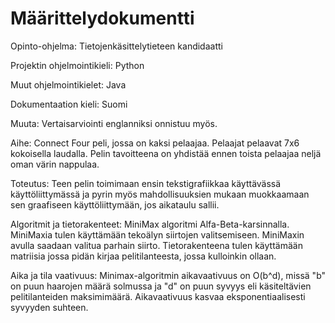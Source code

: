 # Määrittelydokumentti

Opinto-ohjelma: Tietojenkäsittelytieteen kandidaatti

Projektin ohjelmointikieli: Python

Muut ohjelmointikielet: Java

Dokumentaation kieli: Suomi

Muuta: Vertaisarviointi englanniksi onnistuu myös.

Aihe: Connect Four peli, jossa on kaksi pelaajaa. Pelaajat pelaavat 7x6 kokoisella laudalla. Pelin tavoitteena on yhdistää ennen toista pelaajaa neljä oman värin nappulaa.

Toteutus: Teen pelin toimimaan ensin tekstigrafiikkaa käyttävässä käyttöliittymässä ja pyrin myös mahdollisuuksien mukaan muokkaamaan sen graafiseen käyttöliittymään, jos aikataulu sallii.

Algoritmit ja tietorakenteet: MiniMax algoritmi Alfa-Beta-karsinnalla. MiniMaxia tulen käyttämään tekoälyn siirtojen valitsemiseen. MiniMaxin avulla saadaan valitua parhain siirto. Tietorakenteena tulen käyttämään matriisia jossa pidän kirjaa pelitilanteesta, jossa kulloinkin ollaan.

Aika ja tila vaativuus: Minimax-algoritmin aikavaativuus on O(b^d), missä "b" on puun haarojen määrä solmussa ja "d" on puun syvyys eli käsiteltävien pelitilanteiden maksimimäärä. Aikavaativuus kasvaa eksponentiaalisesti syvyyden suhteen.

